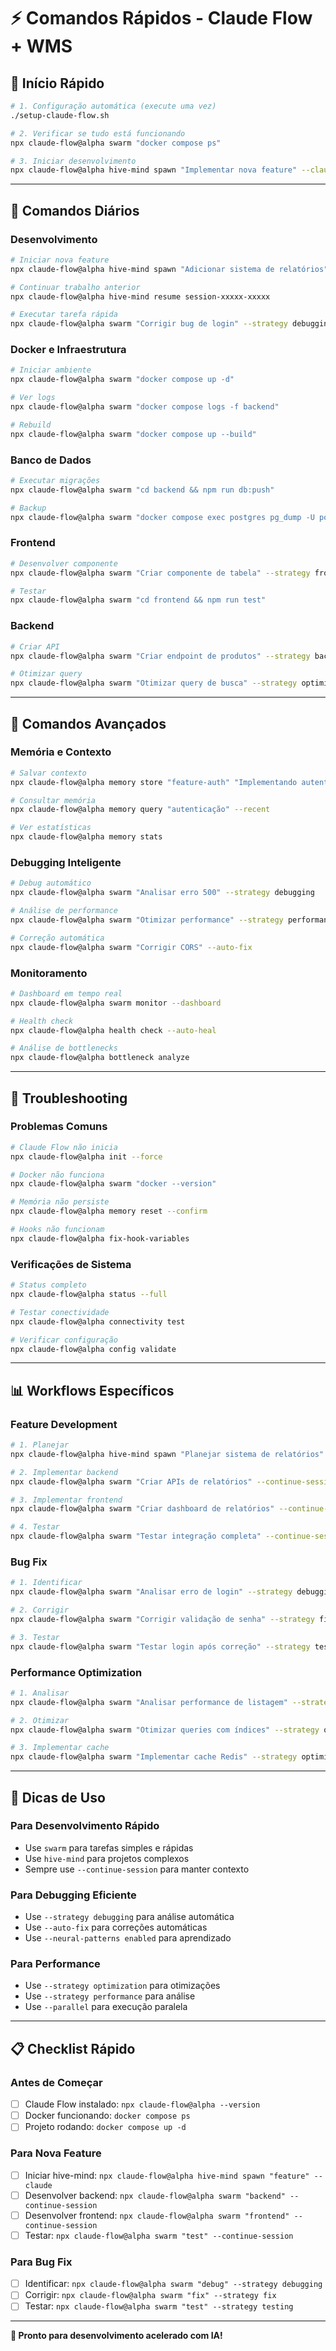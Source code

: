 # ⚡ Comandos Rápidos - Claude Flow + WMS

## 🚀 **Início Rápido**

```bash
# 1. Configuração automática (execute uma vez)
./setup-claude-flow.sh

# 2. Verificar se tudo está funcionando
npx claude-flow@alpha swarm "docker compose ps"

# 3. Iniciar desenvolvimento
npx claude-flow@alpha hive-mind spawn "Implementar nova feature" --claude
```

---

## 🎯 **Comandos Diários**

### **Desenvolvimento**
```bash
# Iniciar nova feature
npx claude-flow@alpha hive-mind spawn "Adicionar sistema de relatórios" --claude

# Continuar trabalho anterior
npx claude-flow@alpha hive-mind resume session-xxxxx-xxxxx

# Executar tarefa rápida
npx claude-flow@alpha swarm "Corrigir bug de login" --strategy debugging
```

### **Docker e Infraestrutura**
```bash
# Iniciar ambiente
npx claude-flow@alpha swarm "docker compose up -d"

# Ver logs
npx claude-flow@alpha swarm "docker compose logs -f backend"

# Rebuild
npx claude-flow@alpha swarm "docker compose up --build"
```

### **Banco de Dados**
```bash
# Executar migrações
npx claude-flow@alpha swarm "cd backend && npm run db:push"

# Backup
npx claude-flow@alpha swarm "docker compose exec postgres pg_dump -U postgres warehouse > backup.sql"
```

### **Frontend**
```bash
# Desenvolver componente
npx claude-flow@alpha swarm "Criar componente de tabela" --strategy frontend

# Testar
npx claude-flow@alpha swarm "cd frontend && npm run test"
```

### **Backend**
```bash
# Criar API
npx claude-flow@alpha swarm "Criar endpoint de produtos" --strategy backend

# Otimizar query
npx claude-flow@alpha swarm "Otimizar query de busca" --strategy optimization
```

---

## 🧠 **Comandos Avançados**

### **Memória e Contexto**
```bash
# Salvar contexto
npx claude-flow@alpha memory store "feature-auth" "Implementando autenticação JWT"

# Consultar memória
npx claude-flow@alpha memory query "autenticação" --recent

# Ver estatísticas
npx claude-flow@alpha memory stats
```

### **Debugging Inteligente**
```bash
# Debug automático
npx claude-flow@alpha swarm "Analisar erro 500" --strategy debugging

# Análise de performance
npx claude-flow@alpha swarm "Otimizar performance" --strategy performance

# Correção automática
npx claude-flow@alpha swarm "Corrigir CORS" --auto-fix
```

### **Monitoramento**
```bash
# Dashboard em tempo real
npx claude-flow@alpha swarm monitor --dashboard

# Health check
npx claude-flow@alpha health check --auto-heal

# Análise de bottlenecks
npx claude-flow@alpha bottleneck analyze
```

---

## 🔧 **Troubleshooting**

### **Problemas Comuns**
```bash
# Claude Flow não inicia
npx claude-flow@alpha init --force

# Docker não funciona
npx claude-flow@alpha swarm "docker --version"

# Memória não persiste
npx claude-flow@alpha memory reset --confirm

# Hooks não funcionam
npx claude-flow@alpha fix-hook-variables
```

### **Verificações de Sistema**
```bash
# Status completo
npx claude-flow@alpha status --full

# Testar conectividade
npx claude-flow@alpha connectivity test

# Verificar configuração
npx claude-flow@alpha config validate
```

---

## 📊 **Workflows Específicos**

### **Feature Development**
```bash
# 1. Planejar
npx claude-flow@alpha hive-mind spawn "Planejar sistema de relatórios" --agents architect --claude

# 2. Implementar backend
npx claude-flow@alpha swarm "Criar APIs de relatórios" --continue-session

# 3. Implementar frontend
npx claude-flow@alpha swarm "Criar dashboard de relatórios" --continue-session

# 4. Testar
npx claude-flow@alpha swarm "Testar integração completa" --continue-session
```

### **Bug Fix**
```bash
# 1. Identificar
npx claude-flow@alpha swarm "Analisar erro de login" --strategy debugging

# 2. Corrigir
npx claude-flow@alpha swarm "Corrigir validação de senha" --strategy fix

# 3. Testar
npx claude-flow@alpha swarm "Testar login após correção" --strategy testing
```

### **Performance Optimization**
```bash
# 1. Analisar
npx claude-flow@alpha swarm "Analisar performance de listagem" --strategy analysis

# 2. Otimizar
npx claude-flow@alpha swarm "Otimizar queries com índices" --strategy optimization

# 3. Implementar cache
npx claude-flow@alpha swarm "Implementar cache Redis" --strategy optimization
```

---

## 🎯 **Dicas de Uso**

### **Para Desenvolvimento Rápido**
- Use `swarm` para tarefas simples e rápidas
- Use `hive-mind` para projetos complexos
- Sempre use `--continue-session` para manter contexto

### **Para Debugging Eficiente**
- Use `--strategy debugging` para análise automática
- Use `--auto-fix` para correções automáticas
- Use `--neural-patterns enabled` para aprendizado

### **Para Performance**
- Use `--strategy optimization` para otimizações
- Use `--strategy performance` para análise
- Use `--parallel` para execução paralela

---

## 📋 **Checklist Rápido**

### **Antes de Começar**
- [ ] Claude Flow instalado: `npx claude-flow@alpha --version`
- [ ] Docker funcionando: `docker compose ps`
- [ ] Projeto rodando: `docker compose up -d`

### **Para Nova Feature**
- [ ] Iniciar hive-mind: `npx claude-flow@alpha hive-mind spawn "feature" --claude`
- [ ] Desenvolver backend: `npx claude-flow@alpha swarm "backend" --continue-session`
- [ ] Desenvolver frontend: `npx claude-flow@alpha swarm "frontend" --continue-session`
- [ ] Testar: `npx claude-flow@alpha swarm "test" --continue-session`

### **Para Bug Fix**
- [ ] Identificar: `npx claude-flow@alpha swarm "debug" --strategy debugging`
- [ ] Corrigir: `npx claude-flow@alpha swarm "fix" --strategy fix`
- [ ] Testar: `npx claude-flow@alpha swarm "test" --strategy testing`

---

**🚀 Pronto para desenvolvimento acelerado com IA!** 
